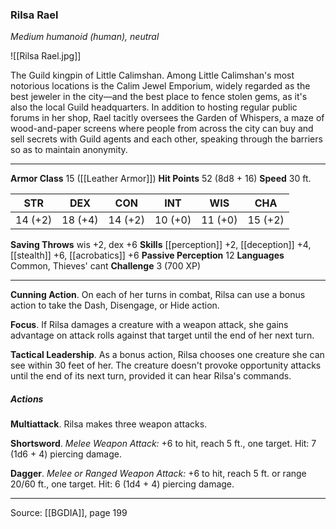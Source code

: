 ### Rilsa Rael
_Medium humanoid (human), neutral_

![[Rilsa Rael.jpg]]

The Guild kingpin of Little Calimshan. Among Little Calimshan's most notorious locations is the Calim Jewel Emporium, widely regarded as the best jeweler in the city—and the best place to fence stolen gems, as it's also the local Guild headquarters. In addition to hosting regular public forums in her shop, Rael tacitly oversees the Garden of Whispers, a maze of wood-and-paper screens where people from across the city can buy and sell secrets with Guild agents and each other, speaking through the barriers so as to maintain anonymity.





---

**Armor Class** 15 ([[Leather Armor]])
**Hit Points** 52 (8d8 + 16)
**Speed** 30 ft.

| STR     | DEX     | CON     | INT     | WIS     | CHA     |
|---------|---------|---------|---------|---------|---------|
| 14 (+2) | 18 (+4) | 14 (+2) | 10 (+0) | 11 (+0) | 15 (+2) |

**Saving Throws** wis +2, dex +6
**Skills** [[perception]] +2, [[deception]] +4, [[stealth]] +6, [[acrobatics]] +6
**Passive Perception** 12
**Languages** Common, Thieves' cant
**Challenge** 3 (700 XP)

---

**Cunning Action**. On each of her turns in combat, Rilsa can use a bonus action to take the Dash, Disengage, or Hide action.

**Focus**. If Rilsa damages a creature with a weapon attack, she gains advantage on attack rolls against that target until the end of her next turn.

**Tactical Leadership**. As a bonus action, Rilsa chooses one creature she can see within 30 feet of her. The creature doesn't provoke opportunity attacks until the end of its next turn, provided it can hear Rilsa's commands.

##### Actions
**Multiattack**. Rilsa makes three weapon attacks.

**Shortsword**. _Melee Weapon Attack:_ +6 to hit, reach 5 ft., one target. Hit: 7 (1d6 + 4) piercing damage.

**Dagger**. _Melee or Ranged Weapon Attack:_ +6 to hit, reach 5 ft. or range 20/60 ft., one target. Hit: 6 (1d4 + 4) piercing damage.


---

Source: [[BGDIA]], page 199